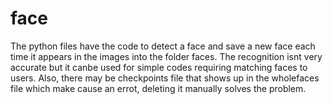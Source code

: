 # face
The python files have the code to detect a face and save a new face each time it appears in the images into the folder faces.
The recognition isnt very accurate but it canbe used for simple codes requiring matching faces to users.
Also, there may be checkpoints file that shows up in the wholefaces file which make cause an errot, deleting it manually solves the problem.

